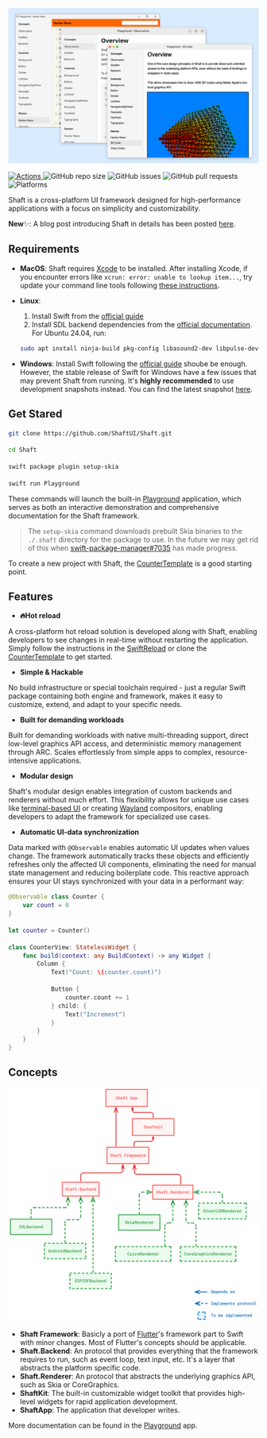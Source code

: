 ![ShaftDemo](/docs/demo.png)

<p>
    <a href="https://github.com/ShaftUI/Shaft/actions/workflows/swift.yml">
      <img alt="Actions" src="https://github.com/ShaftUI/Shaft/actions/workflows/swift.yml/badge.svg">
    </a>
    <img alt="GitHub repo size" src="https://img.shields.io/github/repo-size/ShaftUI/Shaft">
    <img alt="GitHub issues" src="https://img.shields.io/github/issues-raw/ShaftUI/Shaft">
    <img alt="GitHub pull requests" src="https://img.shields.io/github/issues-pr/ShaftUI/Shaft">
    <img alt="Platforms" src="https://img.shields.io/badge/Platforms-Windows%20%7C%20Linux%20%7C%20macOS-blue">
</p>


Shaft is a cross-platform UI framework designed for high-performance applications with a focus on simplicity and customizability.

**New**✨: A blog post introducing Shaft in details has been posted [here](https://medium.com/@xty/shaft-a-new-cross-platform-ui-framework-for-demanding-workloads-and-developer-ergonomics-9bc1ea2fba35?source=friends_link&sk=44f7e7f79743628d2771c7b9d51d3f0f).

## Requirements

- **MacOS**: 
  Shaft requires [Xcode](https://developer.apple.com/xcode/) to be installed. After installing Xcode, if you encounter errors like `xcrun: error: unable to lookup item...`, try update your command line tools following [these instructions](https://stackoverflow.com/a/43418980).

- **Linux**:
    1. Install Swift from the [official guide](https://www.swift.org/install/linux/#platforms)
    2. Install SDL backend dependencies from the [official documentation](https://wiki.libsdl.org/SDL3/README/linux). For Ubuntu 24.04, run:
    ```sh
    sudo apt install ninja-build pkg-config libasound2-dev libpulse-dev libaudio-dev libjack-dev libsndio-dev libusb-1.0-0-dev libx11-dev libxext-dev libxrandr-dev libxcursor-dev libxfixes-dev libxi-dev libxss-dev libwayland-dev libxkbcommon-dev libdrm-dev libgbm-dev libgl1-mesa-dev libgles2-mesa-dev libegl1-mesa-dev libdbus-1-dev libibus-1.0-dev libudev-dev fcitx-libs-dev libunwind-dev libpipewire-0.3-dev libdecor-0-dev libfontconfig-dev
    ```

- **Windows**: Install Swift following the [official guide](https://www.swift.org/install/windows/) shoube be enough. However, the stable release of Swift for Windows have a few issues that may prevent Shaft from running. It's **highly recommended** to use development snapshots instead. You can find the latest snapshot [here](https://www.swift.org/install/windows/#development-snapshots).

## Get Stared
```sh
git clone https://github.com/ShaftUI/Shaft.git

cd Shaft

swift package plugin setup-skia

swift run Playground
```

These commands will launch the built-in [Playground](/Sources/Playground/main.swift) application, which serves as both an interactive demonstration and comprehensive documentation for the Shaft framework.

> The `setup-skia` command downloads prebuilt Skia binaries to the `./.shaft` directory for the package to use. In the future we may get rid of this when [swift-package-manager#7035](https://github.com/swiftlang/swift-package-manager/issues/7035) has made progress.

To create a new project with Shaft, the [CounterTemplate](https://github.com/ShaftUI/CounterTemplate) is a good starting point.

## Features

- **🔥Hot reload** 

A cross-platform hot reload solution is developed along with Shaft, enabling developers to see changes in real-time without restarting the application. Simply follow the instructions in the [SwiftReload](https://github.com/ShaftUI/SwiftReload) or clone the [CounterTemplate](https://github.com/ShaftUI/CounterTemplate) to get started.

- **Simple & Hackable**
  
No build infrastructure or special toolchain required - just a regular Swift package containing both engine and framework, makes it easy to customize, extend, and adapt to your specific needs.

- **Built for demanding workloads**

Built for demanding workloads with native multi-threading support, direct low-level graphics API access, and deterministic memory management through ARC. Scales effortlessly from simple apps to complex, resource-intensive applications.

- **Modular design**

Shaft's modular design enables integration of custom backends and renderers without much effort. This flexibility allows for unique use cases like [terminal-based UI](https://en.wikipedia.org/wiki/Text-based_user_interface) or creating [Wayland](https://wayland.freedesktop.org/) compositors, enabling developers to adapt the framework for specialized use cases.

- **Automatic UI-data synchronization**

Data marked with `@Observable` enables automatic UI updates when values change. The framework automatically tracks these objects and efficiently refreshes only the affected UI components, eliminating the need for manual state management and reducing boilerplate code. This reactive approach ensures your UI stays synchronized with your data in a performant way:

```swift
@Observable class Counter {
    var count = 0
}

let counter = Counter()

class CounterView: StatelessWidget {
    func build(context: any BuildContext) -> any Widget {
        Column {
            Text("Count: \(counter.count)")

            Button {
                counter.count += 1
            } child: {
                Text("Increment")
            }
        }
    }
}
```

## Concepts

![Architecture](/docs/architecture.png)

- **Shaft Framework**: Basicly a port of [Flutter](https://flutter.dev/)'s framework part to Swift with minor changes. Most of Flutter's concepts should be applicable.
- **Shaft.Backend**: An protocol that provides everything that the framework requires to run, such as event loop, text input, etc. It's a layer that abstracts the platform specific code.
- **Shaft.Renderer**: An protocol that abstracts the underlying graphics API, such as Skia or CoreGraphics.
- **ShaftKit**: The built-in customizable widget toolkit that provides high-level widgets for rapid application development.
- **ShaftApp**: The application that developer writes. 

More documentation can be found in the [Playground](/Sources/Playground/main.swift) app.